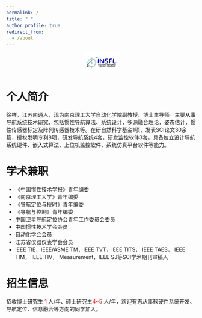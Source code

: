 ```yaml
---
permalink: /
title: " "
author_profile: true
redirect_from: 
  - /about
---
```

<div align=center>
	<img src="..\images\LOGO.png" style="zoom:10%;" />
</div>

# 个人简介

徐祥，江苏南通人，现为南京理工大学自动化学院副教授、博士生导师。主要从事导航系统技术研究，包括惯性导航算法、系统设计，多源融合理论，姿态估计，惯性传感器标定及阵列传感器技术等。在研自然科学基金1项，发表SCI论文30余篇，授权发明专利8项，研发导航系统4套，研发监控软件3套，具备独立设计导航系统硬件、嵌入式算法、上位机监控软件、系统仿真平台软件等能力。

学术兼职
========

* 《中国惯性技术学报》青年编委
* 《南京理工大学》青年编委
* 《导航定位与授时》青年编委
* 《导航与控制》青年编委
* 中国卫星导航定位协会青年工作委员会委员
* 中国惯性技术学会会员
* 自动化学会会员
* 江苏省仪器仪表学会会员
* IEEE TIE，IEEE/ASME TM，IEEE TVT，IEEE TITS， IEEE TAES， IEEE TIM， IEEE TIV， Measurement，IEEE SJ等SCI学术期刊审稿人

招生信息
========

招收博士研究生 <font color=red>1</font> 人/年、硕士研究生<font color=red>4~5</font> 人/年，欢迎有志从事软硬件系统开发、导航定位、信息融合等方向的同学加入。
